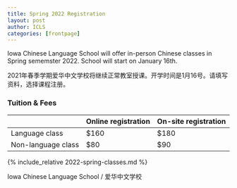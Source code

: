 ```yaml
---
title: Spring 2022 Registration  
layout: post
author: ICLS
categories: [frontpage]
---
```

Iowa Chinese Language School will offer in-person Chinese classes in Spring sememster 2022. School will start on January 16th.
	
2021年春季学期爱华中文学校将继续正常教室授课。开学时间是1月16号。请填写资料，选择课程注册。

###  Tuition & Fees

|              | Online registration        | On-site registration |
|:-------------|:------------------|:------|
| Language class | $160  | $180  |
| Non-language class | $80    | $90  |

{% include_relative 2022-spring-classes.md %}


Iowa Chinese Language School / 爱华中文学校	

